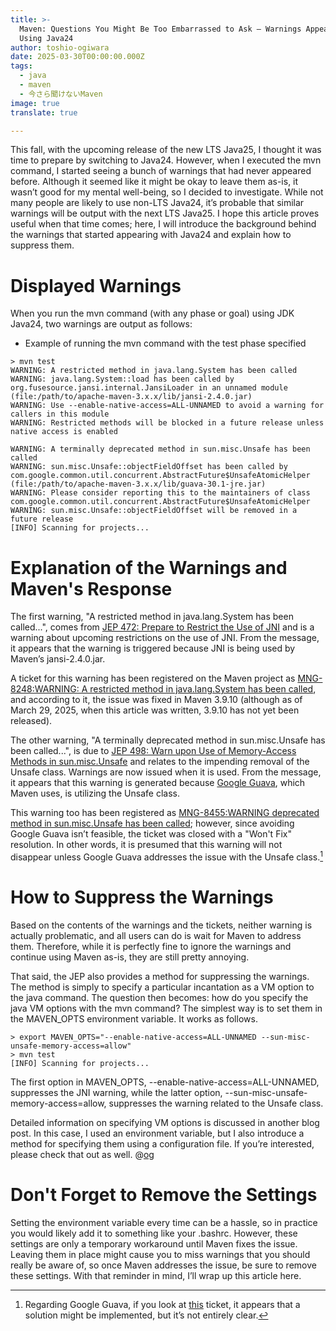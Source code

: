 ```yaml
---
title: >-
  Maven: Questions You Might Be Too Embarrassed to Ask – Warnings Appear When
  Using Java24
author: toshio-ogiwara
date: 2025-03-30T00:00:00.000Z
tags:
  - java
  - maven
  - 今さら聞けないMaven
image: true
translate: true

---
```


This fall, with the upcoming release of the new LTS Java25, I thought it was time to prepare by switching to Java24. However, when I executed the mvn command, I started seeing a bunch of warnings that had never appeared before. Although it seemed like it might be okay to leave them as-is, it wasn’t good for my mental well-being, so I decided to investigate. While not many people are likely to use non-LTS Java24, it’s probable that similar warnings will be output with the next LTS Java25. I hope this article proves useful when that time comes; here, I will introduce the background behind the warnings that started appearing with Java24 and explain how to suppress them.

# Displayed Warnings

When you run the mvn command (with any phase or goal) using JDK Java24, two warnings are output as follows:

- Example of running the mvn command with the test phase specified
```shell
> mvn test
WARNING: A restricted method in java.lang.System has been called
WARNING: java.lang.System::load has been called by org.fusesource.jansi.internal.JansiLoader in an unnamed module (file:/path/to/apache-maven-3.x.x/lib/jansi-2.4.0.jar)
WARNING: Use --enable-native-access=ALL-UNNAMED to avoid a warning for callers in this module
WARNING: Restricted methods will be blocked in a future release unless native access is enabled

WARNING: A terminally deprecated method in sun.misc.Unsafe has been called
WARNING: sun.misc.Unsafe::objectFieldOffset has been called by com.google.common.util.concurrent.AbstractFuture$UnsafeAtomicHelper (file:/path/to/apache-maven-3.x.x/lib/guava-30.1-jre.jar)
WARNING: Please consider reporting this to the maintainers of class com.google.common.util.concurrent.AbstractFuture$UnsafeAtomicHelper
WARNING: sun.misc.Unsafe::objectFieldOffset will be removed in a future release
[INFO] Scanning for projects...
```

# Explanation of the Warnings and Maven's Response

The first warning, "A restricted method in java.lang.System has been called...", comes from [JEP 472: Prepare to Restrict the Use of JNI](https://openjdk.org/jeps/472) and is a warning about upcoming restrictions on the use of JNI. From the message, it appears that the warning is triggered because JNI is being used by Maven’s jansi-2.4.0.jar.

A ticket for this warning has been registered on the Maven project as [MNG-8248:WARNING: A restricted method in java.lang.System has been called](https://issues.apache.org/jira/browse/MNG-8248), and according to it, the issue was fixed in Maven 3.9.10 (although as of March 29, 2025, when this article was written, 3.9.10 has not yet been released).

The other warning, "A terminally deprecated method in sun.misc.Unsafe has been called...", is due to [JEP 498: Warn upon Use of Memory-Access Methods in sun.misc.Unsafe](https://issues.apache.org/jira/browse/MNG-8455) and relates to the impending removal of the Unsafe class. Warnings are now issued when it is used. From the message, it appears that this warning is generated because [Google Guava](https://github.com/google/guava), which Maven uses, is utilizing the Unsafe class.

This warning too has been registered as [MNG-8455:WARNING deprecated method in sun.misc.Unsafe has been called](https://issues.apache.org/jira/browse/MNG-8455); however, since avoiding Google Guava isn’t feasible, the ticket was closed with a "Won't Fix" resolution. In other words, it is presumed that this warning will not disappear unless Google Guava addresses the issue with the Unsafe class.[^1]

[^1]: Regarding Google Guava, if you look at [this](https://github.com/google/guava/issues/6806) ticket, it appears that a solution might be implemented, but it’s not entirely clear.

# How to Suppress the Warnings

Based on the contents of the warnings and the tickets, neither warning is actually problematic, and all users can do is wait for Maven to address them. Therefore, while it is perfectly fine to ignore the warnings and continue using Maven as-is, they are still pretty annoying.

That said, the JEP also provides a method for suppressing the warnings. The method is simply to specify a particular incantation as a VM option to the java command. The question then becomes: how do you specify the java VM options with the mvn command? The simplest way is to set them in the MAVEN_OPTS environment variable. It works as follows.

```shell
> export MAVEN_OPTS="--enable-native-access=ALL-UNNAMED --sun-misc-unsafe-memory-access=allow"
> mvn test
[INFO] Scanning for projects...
```

The first option in MAVEN_OPTS, --enable-native-access=ALL-UNNAMED, suppresses the JNI warning, while the latter option, --sun-misc-unsafe-memory-access=allow, suppresses the warning related to the Unsafe class.

Detailed information on specifying VM options is discussed in another blog post. In this case, I used an environment variable, but I also introduce a method for specifying them using a configuration file. If you’re interested, please check that out as well.
@[og](/blogs/2023/04/30/maven-option-fixation/)

# Don't Forget to Remove the Settings

Setting the environment variable every time can be a hassle, so in practice you would likely add it to something like your .bashrc. However, these settings are only a temporary workaround until Maven fixes the issue. Leaving them in place might cause you to miss warnings that you should really be aware of, so once Maven addresses the issue, be sure to remove these settings. With that reminder in mind, I’ll wrap up this article here.
